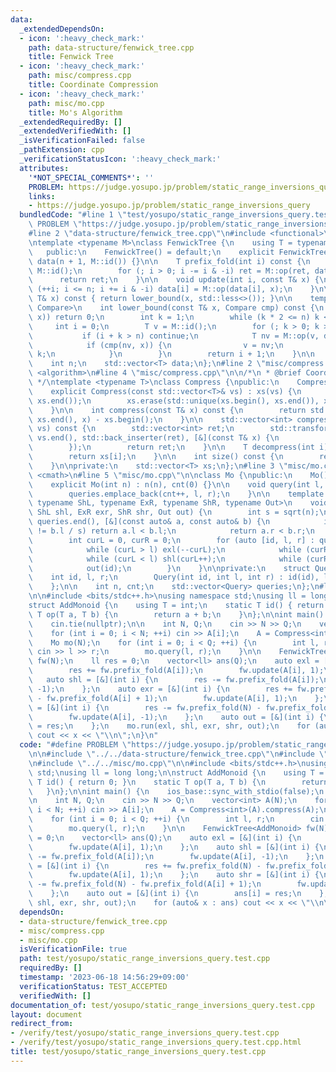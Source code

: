 ```yaml
---
data:
  _extendedDependsOn:
  - icon: ':heavy_check_mark:'
    path: data-structure/fenwick_tree.cpp
    title: Fenwick Tree
  - icon: ':heavy_check_mark:'
    path: misc/compress.cpp
    title: Coordinate Compression
  - icon: ':heavy_check_mark:'
    path: misc/mo.cpp
    title: Mo's Algorithm
  _extendedRequiredBy: []
  _extendedVerifiedWith: []
  _isVerificationFailed: false
  _pathExtension: cpp
  _verificationStatusIcon: ':heavy_check_mark:'
  attributes:
    '*NOT_SPECIAL_COMMENTS*': ''
    PROBLEM: https://judge.yosupo.jp/problem/static_range_inversions_query
    links:
    - https://judge.yosupo.jp/problem/static_range_inversions_query
  bundledCode: "#line 1 \"test/yosupo/static_range_inversions_query.test.cpp\"\n#define\
    \ PROBLEM \"https://judge.yosupo.jp/problem/static_range_inversions_query\"\n\n\
    #line 2 \"data-structure/fenwick_tree.cpp\"\n#include <functional>\n#include <vector>\n\
    \ntemplate <typename M>\nclass FenwickTree {\n    using T = typename M::T;\n\n\
    \   public:\n    FenwickTree() = default;\n    explicit FenwickTree(int n) : n(n),\
    \ data(n + 1, M::id()) {}\n\n    T prefix_fold(int i) const {\n        T ret =\
    \ M::id();\n        for (; i > 0; i -= i & -i) ret = M::op(ret, data[i]);\n  \
    \      return ret;\n    }\n\n    void update(int i, const T& x) {\n        for\
    \ (++i; i <= n; i += i & -i) data[i] = M::op(data[i], x);\n    }\n\n    int lower_bound(const\
    \ T& x) const { return lower_bound(x, std::less<>()); }\n\n    template <typename\
    \ Compare>\n    int lower_bound(const T& x, Compare cmp) const {\n        if (!cmp(M::id(),\
    \ x)) return 0;\n        int k = 1;\n        while (k * 2 <= n) k <<= 1;\n   \
    \     int i = 0;\n        T v = M::id();\n        for (; k > 0; k >>= 1) {\n \
    \           if (i + k > n) continue;\n            T nv = M::op(v, data[i + k]);\n\
    \            if (cmp(nv, x)) {\n                v = nv;\n                i +=\
    \ k;\n            }\n        }\n        return i + 1;\n    }\n\n   private:\n\
    \    int n;\n    std::vector<T> data;\n};\n#line 2 \"misc/compress.cpp\"\n#include\
    \ <algorithm>\n#line 4 \"misc/compress.cpp\"\n\n/*\n * @brief Coordinate Compression\n\
    \ */\ntemplate <typename T>\nclass Compress {\npublic:\n    Compress() = default;\n\
    \    explicit Compress(const std::vector<T>& vs) : xs(vs) {\n        std::sort(xs.begin(),\
    \ xs.end());\n        xs.erase(std::unique(xs.begin(), xs.end()), xs.end());\n\
    \    }\n\n    int compress(const T& x) const {\n        return std::lower_bound(xs.begin(),\
    \ xs.end(), x) - xs.begin();\n    }\n\n    std::vector<int> compress(const std::vector<T>&\
    \ vs) const {\n        std::vector<int> ret;\n        std::transform(vs.begin(),\
    \ vs.end(), std::back_inserter(ret), [&](const T& x) {\n            return compress(x);\n\
    \        });\n        return ret;\n    }\n\n    T decompress(int i) const {\n\
    \        return xs[i];\n    }\n\n    int size() const {\n        return xs.size();\n\
    \    }\n\nprivate:\n    std::vector<T> xs;\n};\n#line 3 \"misc/mo.cpp\"\n#include\
    \ <cmath>\n#line 5 \"misc/mo.cpp\"\n\nclass Mo {\npublic:\n    Mo() = default;\n\
    \    explicit Mo(int n) : n(n), cnt(0) {}\n\n    void query(int l, int r) {\n\
    \        queries.emplace_back(cnt++, l, r);\n    }\n\n    template <typename ExL,\
    \ typename ShL, typename ExR, typename ShR, typename Out>\n    void run(ExL exl,\
    \ ShL shl, ExR exr, ShR shr, Out out) {\n        int s = sqrt(n);\n        std::sort(queries.begin(),\
    \ queries.end(), [&](const auto& a, const auto& b) {\n            if (a.l / s\
    \ != b.l / s) return a.l < b.l;\n            return a.r < b.r;\n        });\n\
    \        int curL = 0, curR = 0;\n        for (auto [id, l, r] : queries) {\n\
    \            while (curL > l) exl(--curL);\n            while (curR < r) exr(curR++);\n\
    \            while (curL < l) shl(curL++);\n            while (curR > r) shr(--curR);\n\
    \            out(id);\n        }\n    }\n\nprivate:\n    struct Query {\n    \
    \    int id, l, r;\n        Query(int id, int l, int r) : id(id), l(l), r(r) {}\n\
    \    };\n\n    int n, cnt;\n    std::vector<Query> queries;\n};\n#line 6 \"test/yosupo/static_range_inversions_query.test.cpp\"\
    \n\n#include <bits/stdc++.h>\nusing namespace std;\nusing ll = long long;\n\n\
    struct AddMonoid {\n    using T = int;\n    static T id() { return 0; }\n    static\
    \ T op(T a, T b) {\n        return a + b;\n    }\n};\n\nint main() {\n    ios_base::sync_with_stdio(false);\n\
    \    cin.tie(nullptr);\n\n    int N, Q;\n    cin >> N >> Q;\n    vector<int> A(N);\n\
    \    for (int i = 0; i < N; ++i) cin >> A[i];\n    A = Compress<int>(A).compress(A);\n\
    \    Mo mo(N);\n    for (int i = 0; i < Q; ++i) {\n        int l, r;\n       \
    \ cin >> l >> r;\n        mo.query(l, r);\n    }\n\n    FenwickTree<AddMonoid>\
    \ fw(N);\n    ll res = 0;\n    vector<ll> ans(Q);\n    auto exl = [&](int i) {\n\
    \        res += fw.prefix_fold(A[i]);\n        fw.update(A[i], 1);\n    };\n \
    \   auto shl = [&](int i) {\n        res -= fw.prefix_fold(A[i]);\n        fw.update(A[i],\
    \ -1);\n    };\n    auto exr = [&](int i) {\n        res += fw.prefix_fold(N)\
    \ - fw.prefix_fold(A[i] + 1);\n        fw.update(A[i], 1);\n    };\n    auto shr\
    \ = [&](int i) {\n        res -= fw.prefix_fold(N) - fw.prefix_fold(A[i] + 1);\n\
    \        fw.update(A[i], -1);\n    };\n    auto out = [&](int i) {\n        ans[i]\
    \ = res;\n    };\n    mo.run(exl, shl, exr, shr, out);\n    for (auto& x : ans)\
    \ cout << x << \"\\n\";\n}\n"
  code: "#define PROBLEM \"https://judge.yosupo.jp/problem/static_range_inversions_query\"\
    \n\n#include \"../../data-structure/fenwick_tree.cpp\"\n#include \"../../misc/compress.cpp\"\
    \n#include \"../../misc/mo.cpp\"\n\n#include <bits/stdc++.h>\nusing namespace\
    \ std;\nusing ll = long long;\n\nstruct AddMonoid {\n    using T = int;\n    static\
    \ T id() { return 0; }\n    static T op(T a, T b) {\n        return a + b;\n \
    \   }\n};\n\nint main() {\n    ios_base::sync_with_stdio(false);\n    cin.tie(nullptr);\n\
    \n    int N, Q;\n    cin >> N >> Q;\n    vector<int> A(N);\n    for (int i = 0;\
    \ i < N; ++i) cin >> A[i];\n    A = Compress<int>(A).compress(A);\n    Mo mo(N);\n\
    \    for (int i = 0; i < Q; ++i) {\n        int l, r;\n        cin >> l >> r;\n\
    \        mo.query(l, r);\n    }\n\n    FenwickTree<AddMonoid> fw(N);\n    ll res\
    \ = 0;\n    vector<ll> ans(Q);\n    auto exl = [&](int i) {\n        res += fw.prefix_fold(A[i]);\n\
    \        fw.update(A[i], 1);\n    };\n    auto shl = [&](int i) {\n        res\
    \ -= fw.prefix_fold(A[i]);\n        fw.update(A[i], -1);\n    };\n    auto exr\
    \ = [&](int i) {\n        res += fw.prefix_fold(N) - fw.prefix_fold(A[i] + 1);\n\
    \        fw.update(A[i], 1);\n    };\n    auto shr = [&](int i) {\n        res\
    \ -= fw.prefix_fold(N) - fw.prefix_fold(A[i] + 1);\n        fw.update(A[i], -1);\n\
    \    };\n    auto out = [&](int i) {\n        ans[i] = res;\n    };\n    mo.run(exl,\
    \ shl, exr, shr, out);\n    for (auto& x : ans) cout << x << \"\\n\";\n}"
  dependsOn:
  - data-structure/fenwick_tree.cpp
  - misc/compress.cpp
  - misc/mo.cpp
  isVerificationFile: true
  path: test/yosupo/static_range_inversions_query.test.cpp
  requiredBy: []
  timestamp: '2023-06-18 14:56:29+09:00'
  verificationStatus: TEST_ACCEPTED
  verifiedWith: []
documentation_of: test/yosupo/static_range_inversions_query.test.cpp
layout: document
redirect_from:
- /verify/test/yosupo/static_range_inversions_query.test.cpp
- /verify/test/yosupo/static_range_inversions_query.test.cpp.html
title: test/yosupo/static_range_inversions_query.test.cpp
---
```

